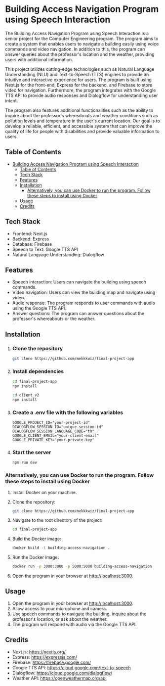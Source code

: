 # Building Access Navigation Program using Speech Interaction

The Building Access Navigation Program using Speech Interaction is a senior project for the Computer Engineering program. The program aims to create a system that enables users to navigate a building easily using voice commands and video navigation. In addition to this, the program can answer queries about the professor's location and the weather, providing users with additional information.

This project utilizes cutting-edge technologies such as Natural Language Understanding (NLU) and Text-to-Speech (TTS) engines to provide an intuitive and interactive experience for users. The program is built using Next.js for the front-end, Express for the backend, and Firebase to store video for navigation. Furthermore, the program integrates with the Google TTS API to provide audio responses and Dialogflow for understanding user intent.

The program also features additional functionalities such as the ability to inquire about the professor's whereabouts and weather conditions such as pollution levels and temperature in the user's current location. Our goal is to develop a reliable, efficient, and accessible system that can improve the quality of life for people with disabilities and provide valuable information to users.

## Table of Contents

- [Building Access Navigation Program using Speech Interaction](#building-access-navigation-program-using-speech-interaction)
  - [Table of Contents](#table-of-contents)
  - [Tech Stack](#tech-stack)
  - [Features](#features)
  - [Installation](#installation)
    - [Alternatively, you can use Docker to run the program. Follow these steps to install using Docker](#alternatively-you-can-use-docker-to-run-the-program-follow-these-steps-to-install-using-docker)
  - [Usage](#usage)
  - [Credits](#credits)

## Tech Stack

- Frontend: Next.js
- Backend: Express
- Database: Firebase
- Speech to Text: Google TTS API
- Natural Language Understanding: Dialogflow

## Features

- Speech interaction: Users can navigate the building using speech commands.
- Video navigation: Users can view the building map and navigate using video.
- Audio response: The program responds to user commands with audio using the Google TTS API.
- Answer questions: The program can answer questions about the professor's whereabouts or the weather.

## Installation

1. ### Clone the repository

    ```bash
    git clone https://github.com/mekkkwiz/final-project-app
    ```

2. ### Install dependencies

    ```bash
    cd final-project-app
    npm install

    cd client_v2
    npm install
    ```

3. ### Create a .env file with the following variables

    ```.env
    GOOGLE_PROJECT_ID="your-project-id"
    DIALOGFLOW_SESSION_ID="unique-session-id"
    DIALOGFLOW_SESSION_LANGUAGE_CODE="th"
    GOOGLE_CLIENT_EMAIL="your-client-email"
    GOOGLE_PRIVATE_KEY="your-private-key"
    ```

4. ### Start the server

    ```bash
    npm run dev
    ```

### Alternatively, you can use Docker to run the program. Follow these steps to install using Docker

1. Install Docker on your machine.
2. Clone the repository:

    ```bash
    git clone https://github.com/mekkkwiz/final-project-app
    ```

3. Navigate to the root directory of the project:

    ```bash
    cd final-project-app
    ```

4. Build the Docker image:

    ```bash
    docker build -t building-access-navigation .
    ```

5. Run the Docker image:

    ```bash
    docker run -p 3000:3000 -p 5000:5000 building-access-navigation
    ```

6. Open the program in your browser at <http://localhost:3000>.

## Usage

1. Open the program in your browser at <http://localhost:3000>.
2. Allow access to your microphone and camera.
3. Use speech commands to navigate the building, inquire about the professor's location, or ask about the weather.
4. The program will respond with audio via the Google TTS API.

## Credits

- Next.js: <https://nextjs.org/>
- Express: <https://expressjs.com/>
- Firebase: <https://firebase.google.com/>
- Google TTS API: <https://cloud.google.com/text-to-speech>
- Dialogflow: <https://cloud.google.com/dialogflow/>
- Weather API: <https://openweathermap.org/api>
